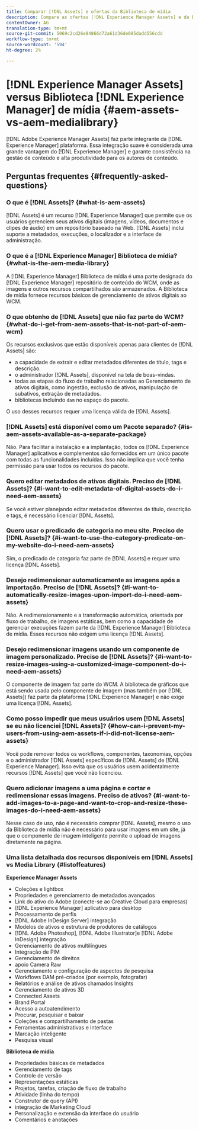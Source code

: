 ```yaml
---
title: Comparar [!DNL Assets] e ofertas da Biblioteca de mídia
description: Compare as ofertas [!DNL Experience Manager Assets] e da Biblioteca de mídia e conheça as diferenças.
contentOwner: AG
translation-type: tm+mt
source-git-commit: 5069c2cd26e84866d72a61d36de085dadd556cdd
workflow-type: tm+mt
source-wordcount: '594'
ht-degree: 2%

---
```



# [!DNL Experience Manager Assets] versus Biblioteca  [!DNL Experience Manager] de mídia  {#aem-assets-vs-aem-medialibrary}

[!DNL Adobe Experience Manager Assets] faz parte integrante da  [!DNL Experience Manager] plataforma. Essa integração suave é considerada uma grande vantagem do [!DNL Experience Manager] e garante consistência na gestão de conteúdo e alta produtividade para os autores de conteúdo.

## Perguntas frequentes {#frequently-asked-questions}

### O que é [!DNL Assets]? {#what-is-aem-assets}

[!DNL Assets] é um recurso  [!DNL Experience Manager] que permite que os usuários gerenciem seus ativos digitais (imagens, vídeos, documentos e clipes de áudio) em um repositório baseado na Web. [!DNL Assets] inclui suporte a metadados, execuções, o localizador e a interface de administração.

### O que é a [!DNL Experience Manager] Biblioteca de mídia? {#what-is-the-aem-media-library}

A [!DNL Experience Manager] Biblioteca de mídia é uma parte designada do [!DNL Experience Manager] repositório de conteúdo do WCM, onde as imagens e outros recursos compartilhados são armazenados. A Biblioteca de mídia fornece recursos básicos de gerenciamento de ativos digitais ao WCM.

### O que obtenho de [!DNL Assets] que não faz parte do WCM? {#what-do-i-get-from-aem-assets-that-is-not-part-of-aem-wcm}

Os recursos exclusivos que estão disponíveis apenas para clientes de [!DNL Assets] são:

* a capacidade de extrair e editar metadados diferentes de título, tags e descrição.
* o administrador [!DNL Assets], disponível na tela de boas-vindas.
* todas as etapas do fluxo de trabalho relacionadas ao Gerenciamento de ativos digitais, como ingestão, exclusão de ativos, manipulação de subativos, extração de metadados.
* bibliotecas incluindo `dam` no espaço do pacote.

O uso desses recursos requer uma licença válida de [!DNL Assets].

### [!DNL Assets] está disponível como um Pacote separado? {#is-aem-assets-available-as-a-separate-package}

Não. Para facilitar a instalação e a implantação, todos os [!DNL Experience Manager] aplicativos e complementos são fornecidos em um único pacote com todas as funcionalidades incluídas. Isso não implica que você tenha permissão para usar todos os recursos do pacote.

### Quero editar metadados de ativos digitais. Preciso de [!DNL Assets]? {#i-want-to-edit-metadata-of-digital-assets-do-i-need-aem-assets}

Se você estiver planejando editar metadados diferentes de título, descrição e tags, é necessário licenciar [!DNL Assets].

### Quero usar o predicado de categoria no meu site. Preciso de [!DNL Assets]? {#i-want-to-use-the-category-predicate-on-my-website-do-i-need-aem-assets}

Sim, o predicado de categoria faz parte de [!DNL Assets] e requer uma licença [!DNL Assets].

### Desejo redimensionar automaticamente as imagens após a importação. Preciso de [!DNL Assets]? {#i-want-to-automatically-resize-images-upon-import-do-i-need-aem-assets}

Não. A redimensionamento e a transformação automática, orientada por fluxo de trabalho, de imagens estáticas, bem como a capacidade de gerenciar execuções fazem parte da [!DNL Experience Manager] Biblioteca de mídia. Esses recursos não exigem uma licença [!DNL Assets].

### Desejo redimensionar imagens usando um componente de imagem personalizado. Preciso de [!DNL Assets]? {#i-want-to-resize-images-using-a-customized-image-component-do-i-need-aem-assets}

O componente de imagem faz parte do WCM. A biblioteca de gráficos que está sendo usada pelo componente de imagem (mas também por [!DNL Assets]) faz parte da plataforma [!DNL Experience Manager] e não exige uma licença [!DNL Assets].

### Como posso impedir que meus usuários usem [!DNL Assets] se eu não licenciei [!DNL Assets]? {#how-can-i-prevent-my-users-from-using-aem-assets-if-i-did-not-license-aem-assets}

Você pode remover todos os workflows, componentes, taxonomias, opções e o administrador [!DNL Assets] específicos de [!DNL Assets] de [!DNL Experience Manager]. Isso evita que os usuários usem acidentalmente recursos [!DNL Assets] que você não licenciou.

### Quero adicionar imagens a uma página e cortar e redimensionar essas imagens. Preciso de ativos? {#i-want-to-add-images-to-a-page-and-want-to-crop-and-resize-these-images-do-i-need-aem-assets}

Nesse caso de uso, não é necessário comprar [!DNL Assets], mesmo o uso da Biblioteca de mídia não é necessário para usar imagens em um site, já que o componente de imagem inteligente permite o upload de imagens diretamente na página.

### Uma lista detalhada dos recursos disponíveis em [!DNL Assets] vs Media Library {#listoffeatures}

**Experience Manager Assets**

* Coleções e lightbox
* Propriedades e gerenciamento de metadados avançados
* Link do ativo do Adobe (conecte-se ao Creative Cloud para empresas)
* [!DNL Experience Manager] aplicativo para desktop
* Processamento de perfis
* [!DNL Adobe InDesign Server] integração
* Modelos de ativos e estrutura de produtores de catálogos
* [!DNL Adobe Photoshop],  [!DNL Adobe Illustrator]e  [!DNL Adobe InDesign] integração
* Gerenciamento de ativos multilíngues
* Integração de PIM
* Gerenciamento de direitos
* apoio Camera Raw
* Gerenciamento e configuração de aspectos de pesquisa
* Workflows DAM pré-criados (por exemplo, fotografar)
* Relatórios e análise de ativos chamados Insights
* Gerenciamento de ativos 3D
* Connected Assets
* Brand Portal
* Acesso a autoatendimento
* Procurar, pesquisar e baixar
* Coleções e compartilhamento de pastas
* Ferramentas administrativas e interface
* Marcação inteligente
* Pesquisa visual

**Biblioteca de mídia**

* Propriedades básicas de metadados
* Gerenciamento de tags
* Controle de versão
* Representações estáticas
* Projetos, tarefas, criação de fluxo de trabalho
* Atividade (linha do tempo)
* Construtor de query (API)
* integração de Marketing Cloud
* Personalização e extensão da interface do usuário
* Comentários e anotações
